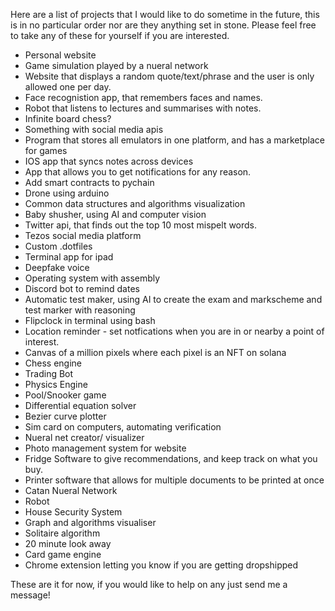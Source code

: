 Here are a list of projects that I would like to do sometime in the future, this is in no particular order nor are they anything set in stone. Please feel free to take any of these for yourself if you are interested.

* Personal website
* Game simulation played by a nueral network 
* Website that displays a random quote/text/phrase and the user is only allowed one per day.
* Face recognistion app, that remembers faces and names.
* Robot that listens to lectures and summarises with notes. 
* Infinite board chess?
* Something with social media apis
* Program that stores all emulators in one platform, and has a marketplace for games
* IOS app that syncs notes across devices
* App that allows you to get notifications for any reason.
* Add smart contracts to pychain
* Drone using arduino 
* Common data structures and algorithms visualization
* Baby shusher, using AI and computer vision
* Twitter api, that finds out the top 10 most mispelt words.
* Tezos social media platform
* Custom .dotfiles
* Terminal app for ipad
* Deepfake voice
* Operating system with assembly
* Discord bot to remind dates
* Automatic test maker, using AI to create the exam and markscheme and test marker with reasoning
* Flipclock in terminal using bash
* Location reminder - set notfications when you are in or nearby a point of interest.
* Canvas of a million pixels where each pixel is an NFT on solana
* Chess engine
* Trading Bot
* Physics Engine
* Pool/Snooker game
* Differential equation solver
* Bezier curve plotter
* Sim card on computers, automating verification
* Nueral net creator/ visualizer
* Photo management system for website
* Fridge Software to give recommendations, and keep track on what you buy.
* Printer software that allows for multiple documents to be printed at once
* Catan Nueral Network
* Robot
* House Security System
* Graph and algorithms visualiser
* Solitaire algorithm
* 20 minute look away
* Card game engine
* Chrome extension letting you know if you are getting dropshipped

These are it for now, if you would like to help on any just send me a message!
